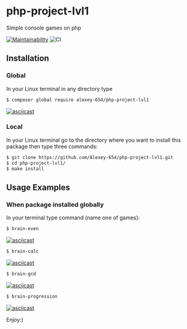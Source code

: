 # php-project-lvl1
Simple console games on php

[![Maintainability](https://api.codeclimate.com/v1/badges/b9574ac0699a8c0cf25c/maintainability)](https://codeclimate.com/github/Alexey-654/php-project-lvl1/maintainability)
![CI](https://github.com/Alexey-654/php-project-lvl1/workflows/CI/badge.svg)

## Installation
### Global
In your Linux terminal in any directory type
```bash
$ composer global require alexey-654/php-project-lvl1
```
[![asciicast](https://asciinema.org/a/1gnWTcbRcybYk0NzBMJMqdiAk.svg)](https://asciinema.org/a/1gnWTcbRcybYk0NzBMJMqdiAk)

### Local
In your Linux terminal go to the directory where you want to install this package then type three commands:
```bash
$ git clone https://github.com/Alexey-654/php-project-lvl1.git
$ cd php-project-lvl1/
$ make install
```

## Usage Examples
### When package installed globally
In your terminal type command (name one of games):
```bash
$ brain-even
```
[![asciicast](https://asciinema.org/a/JPtHHwQrvSCUzS4PZVl5fEYMo.svg)](https://asciinema.org/a/JPtHHwQrvSCUzS4PZVl5fEYMo)

```bash
$ brain-calc
```
[![asciicast](https://asciinema.org/a/lWtVlbWzTrUpWVQ2dOWCrNFQG.svg)](https://asciinema.org/a/lWtVlbWzTrUpWVQ2dOWCrNFQG)


```bash
$ brain-gcd
```
[![asciicast](https://asciinema.org/a/r2FfKmFi8q3A5D9689VGBxhiP.svg)](https://asciinema.org/a/r2FfKmFi8q3A5D9689VGBxhiP)

```bash
$ brain-progression
```
[![asciicast](https://asciinema.org/a/ln0FgiZHb7Lqplp6wjtfxgsxU.svg)](https://asciinema.org/a/ln0FgiZHb7Lqplp6wjtfxgsxU)

Enjoy:)